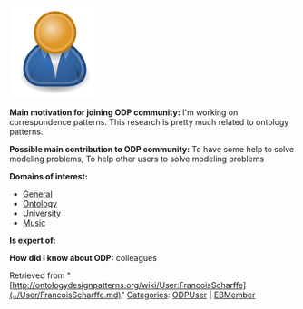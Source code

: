 [![Image:ODPUser.png](../images/a/a6/ODPUser.png)](../Image/ODPUser.png.md "Image:ODPUser.png")




  





__Main motivation for joining ODP community:__ I'm working on correspondence patterns. This research is pretty much related to ontology patterns.


__Possible main contribution to ODP community:__ To have some help to solve modeling problems, To help other users to solve modeling problems


__Domains of interest:__



* [General](../Community/General.md "Community:General")
* [Ontology](../Community/Ontology.md "Community:Ontology")
* [University](../Community/University.md "Community:University")
* [Music](../Community/Music.md "Community:Music")


__Is expert of:__


  

__How did I know about ODP:__ colleagues






Retrieved from "[http://ontologydesignpatterns.org/wiki/User:FrancoisScharffe](../User/FrancoisScharffe.md)"
 [Categories](http://ontologydesignpatterns.org/wiki/Special:Categories "Special:Categories"): [ODPUser](../Category/ODPUser.md "Category:ODPUser") | [EBMember](../Category/EBMember.md "Category:EBMember")